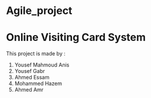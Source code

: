 # Agile_project

# Online Visiting Card System

This project is made by :

1. Yousef Mahmoud Anis
2. Yousef Gabr
3. Ahmed Essam
4. Mohammed Hazem
5. Ahmed Amr

   
